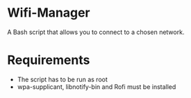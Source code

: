 # Wifi-Manager
A Bash script that allows you to connect to a chosen network. 

# Requirements
- The script has to be run as root
- wpa-supplicant, libnotify-bin and Rofi must be installed
